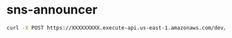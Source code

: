# sns-announcer

```bash
curl -X POST https://XXXXXXXXX.execute-api.us-east-1.amazonaws.com/dev/message --data '{ "msg": "Too lame to read docs" }'
```
